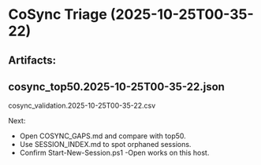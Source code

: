 # CoSync Triage (2025-10-25T00-35-22)

Artifacts:
- 
cosync_top50.2025-10-25T00-35-22.json
- 
cosync_validation.2025-10-25T00-35-22.csv

Next:
- Open COSYNC_GAPS.md and compare with top50.
- Use SESSION_INDEX.md to spot orphaned sessions.
- Confirm Start-New-Session.ps1 -Open works on this host.
